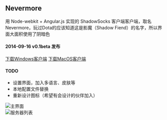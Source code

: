 ## Nevermore

用 Node-webkit + Angular.js 实现的 ShadowSocks 客户端客户端，取名Nevermore，玩过Dota的应该知道这是影魔（Shadow Fiend）的名字，所以界面大面积使用了阴暗色

#### 2014-09-16 v0.1beta 发布
[下载Windows客户端](https://github.com/nihgwu/Nevermore/releases/download/v0.1beta/Nevermore-v0.1beta-win.zip) [下载MacOS客户端](https://github.com/nihgwu/Nevermore/releases/download/v0.1beta/Nevermore-v0.1beta-osx.zip)

#### TODO
* 设置界面，加入多语言、皮肤等
* 本地配置文件替换
* 重新设计图标（希望有会设计的伙伴加入）

![主界面](https://raw.githubusercontent.com/nihgwu/Nevermore/master/screenshots/1.png)   
![服务器列表](https://raw.githubusercontent.com/nihgwu/Nevermore/master/screenshots/2.png)
